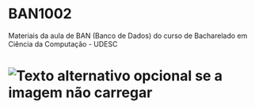 # BAN1002
Materiais da aula de BAN (Banco de Dados) do curso de Bacharelado em Ciência da Computação - UDESC
# ![Texto alternativo opcional se a imagem não carregar](https://miro.medium.com/max/2560/1*lbHWFqfTzKdvcPDs3c-bpA.jpeg)
